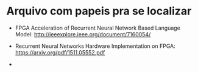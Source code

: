 # Arquivo com papeis pra se localizar



- FPGA Acceleration of Recurrent Neural Network Based Language Model: http://ieeexplore.ieee.org/document/7160054/

- Recurrent Neural Networks Hardware Implementation on FPGA: 
https://arxiv.org/pdf/1511.05552.pdf

- 
